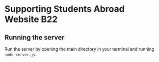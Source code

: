 # Supporting Students Abroad Website B22
## Running the server
Run the server by opening the main directory in your terminal and running `node server.js`.